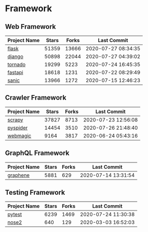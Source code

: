 # Framework

## Web Framework

| Project Name | Stars | Forks | Last Commit |
| ------------ | ----- | ----- | ----------- |
| [flask](https://github.com/pallets/flask) | 51359 | 13666 | 2020-07-27 08:34:35 |
| [django](https://github.com/django/django) | 50898 | 22044 | 2020-07-27 04:39:02 |
| [tornado](https://github.com/tornadoweb/tornado) | 19299 | 5223 | 2020-07-24 16:45:35 |
| [fastapi](https://github.com/tiangolo/fastapi) | 18618 | 1231 | 2020-07-22 08:29:49 |
| [sanic](https://github.com/huge-success/sanic) | 13966 | 1272 | 2020-07-15 12:46:23 |

## Crawler Framework

| Project Name | Stars | Forks | Last Commit |
| ------------ | ----- | ----- | ----------- |
| [scrapy](https://github.com/scrapy/scrapy) | 37827 | 8713 | 2020-07-23 12:56:08 |
| [pyspider](https://github.com/binux/pyspider) | 14454 | 3510 | 2020-07-26 21:48:40 |
| [webmagic](https://github.com/code4craft/webmagic) | 9164 | 3817 | 2020-06-24 05:43:16 |

## GraphQL Framework

| Project Name | Stars | Forks | Last Commit |
| ------------ | ----- | ----- | ----------- |
| [graphene](https://github.com/graphql-python/graphene) | 5881 | 629 | 2020-07-14 13:31:54 |

## Testing Framework

| Project Name | Stars | Forks | Last Commit |
| ------------ | ----- | ----- | ----------- |
| [pytest](https://github.com/pytest-dev/pytest) | 6239 | 1469 | 2020-07-24 11:30:38 |
| [nose2](https://github.com/nose-devs/nose2) | 640 | 129 | 2020-03-03 16:52:03 |
